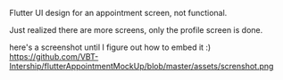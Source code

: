 Flutter UI design for an appointment screen, not functional.

Just realized there are more screens, only the profile screen is done. 

here's a screenshot until I figure out how to embed it :) 
https://github.com/VBT-Intership/flutterAppointmentMockUp/blob/master/assets/screnshot.png

